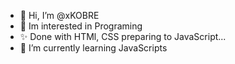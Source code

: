 - 👋 Hi, I’m @xKOBRE
- 👀 Im interested in Programing
- ✨ Done with HTMl, CSS preparing to JavaScript...
- 🌱 I’m currently learning JavaScripts

<!---
xKOBRE/xKOBRE is a ✨ special ✨ repository because its `README.md` (this file) appears on your GitHub profile.
You can click the Preview link to take a look at your changes.
--->
